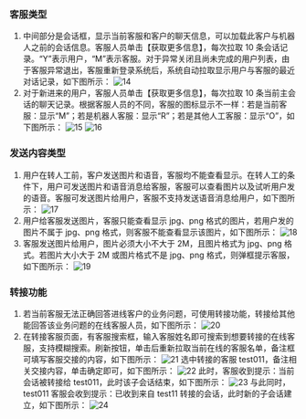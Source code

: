 ### 客服类型
1. 中间部分是会话框，显示当前客服和客户的聊天信息，可以加载此客户与机器人之前的会话信息。客服人员单击【获取更多信息】，每次拉取 10 条会话记录。“Y”表示用户，“M”表示客服。对于异常关闭且尚未完成的用户列表，由于客服异常退出，客服重新登录系统后，系统自动拉取显示用户与客服的最近对话记录，如下图所示：
![14](http://imgcache.tcecqpoc.fsphere.cn/image/mc.qcloudimg.com/static/img/b17773ed6f03a8e8d9c720e53991912e/image.png)
2. 对于新进来的用户，客服人员单击【获取更多信息】，每次拉取 10 条当前主会话的聊天记录。根据客服人员的不同，客服的图标显示不一样：若是当前客服：显示“M”；若是机器人客服：显示“R”；若是其他人工客服：显示“O”，如下图所示：
![15](http://imgcache.tcecqpoc.fsphere.cn/image/mc.qcloudimg.com/static/img/99ab834cdcb47896360b5b8e78a6fb1d/image.png)
![16](http://imgcache.tcecqpoc.fsphere.cn/image/mc.qcloudimg.com/static/img/86b38c3d4b775e84317048b60062800d/image.png)

### 发送内容类型
1. 用户在转人工前，客户发送图片和语音，客服均不能查看显示。在转人工的条件下，用户可发送图片和语音消息给客服，客服可以查看图片以及试听用户发的语音。客服可发送图片给用户，客服不支持发送语音消息给用户，如下图所示：
![17](http://imgcache.tcecqpoc.fsphere.cn/image/mc.qcloudimg.com/static/img/1461d5b2c36a5f327ea648c68b491d4a/image.png)
2. 用户给客服发送图片，客服只能查看显示 jpg、png 格式的图片，若用户发的图片不属于 jpg、png 格式，则客服不能查看显示该图片，如下图所示：
 ![18](http://imgcache.tcecqpoc.fsphere.cn/image/mc.qcloudimg.com/static/img/9fa8f80ac54c0cc9a8837869bf517ab1/image.png)
3. 客服发送图片给用户，图片必须大小不大于 2M，且图片格式为 jpg、png 格式。若图片大小大于 2M 或图片格式不是 jpg、png 格式，则弹框提示客服，如下图所示：
![19](http://imgcache.tcecqpoc.fsphere.cn/image/mc.qcloudimg.com/static/img/9ecf2f72001d425f452c3435ab19e629/image.png)

### 转接功能
1. 若当前客服无法正确回答进线客户的业务问题，可使用转接功能，转接给其他能回答该业务问题的在线客服人员，如下图所示：
![20](http://imgcache.tcecqpoc.fsphere.cn/image/mc.qcloudimg.com/static/img/79e120dfb8ef04e6d3764ddae4058021/image.png)
2. 在转接客服页面，有客服搜索框，输入客服姓名即可搜索到想要转接的在线客服，支持模糊搜索。刷新按钮，单击后重新拉取当前在线的客服名单，备注框可填写客服交接的内容，如下图所示：
![21](http://imgcache.tcecqpoc.fsphere.cn/image/mc.qcloudimg.com/static/img/5f179b075f7e336f98a878ba85853747/image.png)
选中转接的客服 test011，备注相关交接内容，单击确定即可，如下图所示：
![22](http://imgcache.tcecqpoc.fsphere.cn/image/mc.qcloudimg.com/static/img/312269f72ca2c624c19b3f180502ab38/image.png)
此时，客服收到提示：当前会话被转接给 test011，此时该子会话结束，如下图所示：
![23](http://imgcache.tcecqpoc.fsphere.cn/image/mc.qcloudimg.com/static/img/faee2cdfa86c65ecd44f949af66eddcd/image.png)
与此同时，test011 客服会收到提示：已收到来自 test11 转接的会话，此时新的子会话建立，如下图所示：
![24](http://imgcache.tcecqpoc.fsphere.cn/image/mc.qcloudimg.com/static/img/a8bc9d0ad20116f3defda2ccefdfabff/image.png)